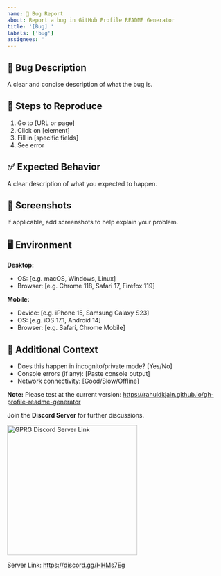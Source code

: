 ```yaml
---
name: 🐛 Bug Report
about: Report a bug in GitHub Profile README Generator
title: '[Bug] '
labels: ['bug']
assignees: ''
---
```


## 🐛 Bug Description

A clear and concise description of what the bug is.

## 🔄 Steps to Reproduce

1. Go to [URL or page]
2. Click on [element]
3. Fill in [specific fields]
4. See error

## ✅ Expected Behavior

A clear description of what you expected to happen.

## 📸 Screenshots

If applicable, add screenshots to help explain your problem.

## 🖥️ Environment

**Desktop:**

- OS: [e.g. macOS, Windows, Linux]
- Browser: [e.g. Chrome 118, Safari 17, Firefox 119]

**Mobile:**

- Device: [e.g. iPhone 15, Samsung Galaxy S23]
- OS: [e.g. iOS 17.1, Android 14]
- Browser: [e.g. Safari, Chrome Mobile]

## 🔧 Additional Context

- Does this happen in incognito/private mode? [Yes/No]
- Console errors (if any): [Paste console output]
- Network connectivity: [Good/Slow/Offline]

**Note:** Please test at the current version: https://rahuldkjain.github.io/gh-profile-readme-generator

Join the **Discord Server** for further discussions.

<a href="https://discord.gg/HHMs7Eg">
<img src="https://discord.com/assets/e4923594e694a21542a489471ecffa50.svg" alt="GPRG Discord Server Link" width="300px"/>
</a>

Server Link: https://discord.gg/HHMs7Eg
